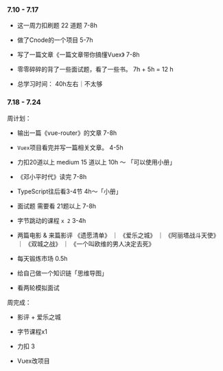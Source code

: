 ### 7.10 - 7.17

+ 这一周力扣刷题 22 道题 7-8h

+ 做了Cnode的一个项目 5-7h

+ 写了一篇文章《一篇文章带你搞懂Vuex》 7-8h

+ 零零碎碎的背了一些面试题，看了一些书。 7h + 5h = 12 h

+ 总学习时间： 40h左右｜不太够

### 7.18 - 7.24

周计划： 

+ 输出一篇《vue-router》的文章 7-8h

+ `Vuex`项目看完并写一篇相关文章。 4-5h

+ 力扣20道以上 medium 15 道以上 10h ～ 「可以使用小册」

+ 《邓小平时代》读完 7-8h

+ TypeScript往后看3-4节 4h～「小册」

+ 面试题 需要看 21题以上 7-8h

+ 字节跳动的课程 `x 2` 3-4h

+ 两篇电影 & 来篇影评 《遗愿清单》 ｜ 《爱乐之城》 ｜ 《阿丽塔战斗天使》 ｜ 《双城之战》 ｜ 《一个叫欧维的男人决定去死》 

+ 每天锻炼市场 0.5h

+ 给自己做一个知识链「思维导图」

+ 看两轮模拟面试

周完成：

+ 影评 + 爱乐之城

+ 字节课程x1

+ 力扣 3

+ Vuex改项目